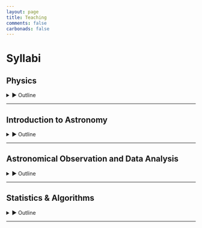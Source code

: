 ```yaml
---
layout: page
title: Teaching
comments: false
carbonads: false
---
```

# Syllabi

## Physics

<details markdown="1">
  <summary markdown="span">▶ Outline</summary>

  **Theoretical Physics**

  **References**
  * [Classical physics, lecture series by Prof. V. Balakrishnan](https://www.youtube.com/playlist?list=PL5E4E56893588CBA8)
  * [Quantum physics, lecture series by Prof. V. Balakrishnan](https://www.youtube.com/playlist?list=PL0F530F3BAF8C6FCC)
  * [Mathematical physics, lecture series by Prof. V. Balakrishnan](https://www.youtube.com/playlist?list=PLbMVogVj5nJRhl_6TUGChpnt2Lg0AZvZu)
  * [Stochastic processes, lecture series by Prof. V. Balakrishnan](https://www.youtube.com/playlist?list=PLbMVogVj5nJQo8D9D-D6lMqh4FJbPeE_f)
  * [Nonlinear dynamics, lecture series by Prof. V. Balakrishnan](https://www.youtube.com/playlist?list=PLbMVogVj5nJQKk1E7OUQs_TcW_zQoaO4t)
  * [Nonequilibrium statistical mechanics, lecture series by Prof. V. Balakrishnan](https://www.youtube.com/playlist?list=PLbMVogVj5nJQqNx0ElSk3Ip04Ofg7B22W)
  
  **Applied Physics**

  **References**
  * [animations by Vladimir Vaščák](https://www.vascak.cz/?id=1&language=en)
  * [book: Order-of-Magnitude Physics by Sanjoy Mahajan](https://www.inference.org.uk/sanjoy/oom/)
  * [channel: Action Lab](https://www.youtube.com/@TheActionLab/playlists)
  * [channel: Applied Science](https://www.youtube.com/user/bkraz333/playlists)
  * [channel: Engineer Guy](https://www.youtube.com/@engineerguyvideo)
  * [channel: Real Engineering](https://www.youtube.com/@RealEngineering/playlists)
  * [channel: NightHawkInLight](https://www.youtube.com/@Nighthawkinlight/playlists)  
  * [channel: Smarter Everyday](https://www.youtube.com/playlist?list=PLjHf9jaFs8XUXBnlkBAuRkOpUJosxJ0Vx)
  * [channel: Branch Education](https://www.youtube.com/@BranchEducation/playlists)
  
</details>

---

## Introduction to Astronomy

<details markdown="1">
  <summary markdown="span">▶ Outline</summary>
 
  * **Overview: Historical Importance and Present-day Relevance**
  * **Thought Experiment: Using Astronomy Knowledge to Survive on a Deserted Island**
    * Celestial Navigation
    * Timekeeping
    * Harvesting Resources in Sync with Cycles and Seasons
  * **Electromagnetic Spectrum**
  * **Interaction of Light and Matter**
    * Light as a Wave and Particle
    * Reflection, Refraction, and Diffraction
    * Absorption and Emission
    * Scattering, Interference, and Polarization
  * **Mapping the Sky**
  * **The Sun**
    * Structure
      * [review: Fine structures in sunspots, 2004](https://www.annualreviews.org/doi/full/10.1146/annurev.astro.42.010803.115226)
    * Composition
      * [review: The chemical composition of the Sun](https://www.annualreviews.org/doi/full/10.1146/annurev.astro.46.060407.145222)
    * References
      * [review: Sun's variable radiation and its relevance for Earth, 1997](https://www.annualreviews.org/doi/full/10.1146/annurev.astro.35.1.33)
      * [review: Solar neutrino problem, 1995](https://www.annualreviews.org/doi/abs/10.1146/annurev.aa.33.090195.002331)
  * **Stars**
    * Color of Stars
    * Spectral Types
      * [review: New spectral types L & T](https://www.annualreviews.org/doi/full/10.1146/annurev.astro.42.053102.134017)
    * Formation and Evolution Models
      * [review: First stars, 2004](https://www.annualreviews.org/doi/full/10.1146/annurev.astro.42.053102.134034)
      * [code: Stellar evolution model/ isochrone grids](https://github.com/timothydmorton/isochrones)
      * [review: Origin of binary stars, 2002](https://www.annualreviews.org/doi/full/10.1146/annurev.astro.40.060401.093810)
    * Stellar Atmosphere Models
      * [models in ARIADNE](github.com/jvines/astroARIADNE)
    * References
      * [article: Size of the Sun](https://ui.adsabs.harvard.edu/abs/2024arXiv240117105F/abstract) 
      * [review: Theory of star formation, 2007](https://www.annualreviews.org/doi/full/10.1146/annurev.astro.45.051806.110602)
      * [review: Star formation in molecular clouds](https://www.annualreviews.org/doi/full/10.1146/annurev.aa.25.090187.000323)
      * [review: Formation and early evolution of low-mass stars and brown dwarfs](https://www.annualreviews.org/doi/full/10.1146/annurev-astro-081811-125528)
      * [review: Observations of brown dwarfs, 2000](https://www.annualreviews.org/doi/full/10.1146/annurev.astro.38.1.485)
      * [review: Stellar pulsations across HR diagram, 1995](https://www.annualreviews.org/doi/abs/10.1146/annurev.aa.33.090195.000451)
      * [code: interactive HR diagram with spectra](https://github.com/Majoburo/INTERACTIVE_HR/tree/master)
      * [code: star formation simulation](https://sedssastrablog.wordpress.com/2021/10/04/star-formation-simulation-in-python/)
      * [animation: Star in a Box](https://starinabox.lco.global/)
      * [code: stellar evolution visualization](https://astro-tulips.readthedocs.io/en/latest/index.html)
  * **Solar System: In-situ Observations**
    * Mars Curiosity and Perseverance Rovers
    * Juno Mission to Jupiter
    * Cassini Mission to Saturn
    * New Horizon Mission to Pluto
    * Voyager Space Probe Missions to Interstellar Space
    * References
      * [article: Solar system overview](https://science.nasa.gov/solar-system/) 
      * [review: Chaos in the solar system, 2001](https://www.annualreviews.org/doi/full/10.1146/annurev.astro.39.1.581)
      * [review: Kiuper belt, 1995](https://www.annualreviews.org/doi/abs/10.1146/annurev.aa.33.090195.001551)
  * **Earth: Looking Up and Looking Down**
    * Earth Observation: Copernicus Program
    * Living, Breathing World: [Google Earth timelapse](https://earthengine.google.com/timelapse/)
  * **Planets**
    * Structure: Core, Atmosphere
    * Formation: N-body using REBOUND
      * [book chapter: Giant planet formation, 2010](https://ui.adsabs.harvard.edu/abs/2010exop.book..319D/abstract)
      * [article: Theory of planet formation, 2010](https://ui.adsabs.harvard.edu/abs/2010arXiv1012.5281M/abstract)
      * [review: Planet formation, 1993](https://www.annualreviews.org/doi/abs/10.1146/annurev.aa.31.090193.001021)
      * [book: Astrophysics of planet formation, 2013](https://ui.adsabs.harvard.edu/abs/2013apf..book.....A/abstract)
      * [articles: Journal of geophysical research](https://phys.org/journals/journal-of-geophysical-research-planets/)
    * Evolution: Radius, Atmosphere, Orbit
      * [review: Protoplanetary diks and their evolution](https://www.annualreviews.org/doi/full/10.1146/annurev-astro-081710-102548)
  * **Exoplanets**
    * Detection
      * [book: Exoplanet handbook, 2018 (2nd ed.)](https://www.cambridge.org/core/books/exoplanet-handbook/750759E015FDCF469D141F0046198519)
      * [book: Handbook of exoplanets, 2018]([https://link.springer.com/referencework/10.1007/978-3-319-55333-7](http://www.kusastro.kyoto-u.ac.jp/~yamamoto/astro-ph/Handbook.html))
    * Statistics
      * [review: Exoplanet statistics, 2007](https://www.annualreviews.org/doi/full/10.1146/annurev.astro.45.051806.110529)
      * [review: Exoplanet statistics, 2021](https://www.annualreviews.org/doi/full/10.1146/annurev-astro-112420-020055)
      * [review: Occurrence and architecute of exoplanetary systems](https://www.annualreviews.org/doi/full/10.1146/annurev-astro-082214-122246)
    * Surprising Discoveries
      * [article: Planets that shouldn't exist](https://earthlyuniverse.com/10-planets-shouldnt-exist/)
      * [news articles](https://astrobiology.com/extrasolar-planets)
    * Astrobiology
      * [review: SETI, 2001](https://www.annualreviews.org/doi/full/10.1146/annurev.astro.39.1.511)
      * [review: The study of living universe, 2005](https://www.annualreviews.org/doi/full/10.1146/annurev.astro.43.051804.102202)
      * [review: Evolution of a habitable planet, 2003](https://www.annualreviews.org/doi/full/10.1146/annurev.astro.41.071601.170049)
  * **Supernovae, Black Holes, Neutron Stars, White Dwarfs, Pulsars, Magnetars, AGNs, GRBs, FRBs, and Gravitational Waves**
    * [review: Most luminous supernovae](https://www.annualreviews.org/doi/full/10.1146/annurev-astro-081817-051819)
    * [review: Coevolution of galaxies and supermassive black holes](https://www.annualreviews.org/doi/full/10.1146/annurev-astro-081913-035722)
    * [review: Masses, radii, and the equation of state of neutron stars](https://www.annualreviews.org/doi/full/10.1146/annurev-astro-081915-023322)
    * [review: Neutron star merger](https://www.annualreviews.org/doi/full/10.1146/annurev-astro-112420-030742)
    * [review: Cool white dwarfs, 2003](https://www.annualreviews.org/doi/full/10.1146/annurev.astro.41.081401.155117)
    * [review: Unified model of Active Galactic Nuclei](https://www.annualreviews.org/doi/full/10.1146/annurev-astro-082214-122302)
    * [review: Fast Radio Burts: extragalactic enigma](https://www.annualreviews.org/doi/full/10.1146/annurev-astro-091918-104501)
    * [review: Gamma-Ray Burts afterglows, 2000](https://www.annualreviews.org/doi/full/10.1146/annurev.astro.38.1.379)
    * [review: Mergers and gravitational waves](https://www.annualreviews.org/doi/full/10.1146/annurev-astro-081913-040031)
  * **Milky Way**
  * **Galaxy: Structure, Formation, and Evolution**
    * [Simulations using galpy](https://www.galpy.org)
    * [review: The first galaxies](https://www.annualreviews.org/doi/full/10.1146/annurev-astro-081710-102608)
    * [revew: Spirals in galaxies](https://www.annualreviews.org/doi/full/10.1146/annurev-astro-052920-104505)
    * [review: Theoretical challenges in galaxy formation](https://www.annualreviews.org/doi/full/10.1146/annurev-astro-081913-040019)
    * [review: Galaxies in the first billion years after the big bang](https://www.annualreviews.org/doi/full/10.1146/annurev-astro-081915-023417)
    * [review: Strong lensing by galaxies](https://www.annualreviews.org/doi/full/10.1146/annurev-astro-081309-130924)
  * **Cosmology**
    * Structure: Flat, Curved, Open, or Closed?
    * Composition: Matter, Dark Matter, Dark Energy
      * [review: Dark matter searchers](https://www.annualreviews.org/doi/full/10.1146/annurev-astro-081710-102528)
      * [review: Dark energy and the accelerating universe](https://www.annualreviews.org/doi/full/10.1146/annurev.astro.46.060407.145243)
      * [review: Cosmological tests of gravity](https://www.annualreviews.org/doi/full/10.1146/annurev-astro-091918-104423)
    * Formation: Cosmic Microwave Radiation and the Big Bang
    * Evolution: Hubble's Experiment and the Expanding Universe
      * [review: The Hubble constant](https://www.annualreviews.org/doi/full/10.1146/annurev-astro-082708-101829)
      * [review: Seeing Cosmology](https://www.annualreviews.org/doi/full/10.1146/annurev-astro-081811-125526)
  
  **References**
  * [Teaching Philosophy](https://ui.adsabs.harvard.edu/abs/2023arXiv230905822L/abstract)
  * [lecture series: Cosmic origins of elements](https://www.youtube.com/playlist?list=PLUl4u3cNGP62In5JXH39ct5JtXja3VGJJ)
  * [Jason Kendall's Intro to Astronomy course](https://www.youtube.com/playlist?list=PLyu4Fovbph6fl0UGSo3aLqHCmBIYkiqzq)
  * [animations](https://zingale.github.io/astro_animations/)
  * [lecture notes by Mitch Richmond](http://spiff.rit.edu/classes/)
  * [lecture series by Richard Wolfson](https://www.youtube.com/playlist?list=PLjBulz4rXhBqVCbXn1_kmctiJ_WM-fjcP)
  * [Science Talks @ Google](https://www.youtube.com/playlist?list=PLGGpadyh0wS4PYU_a49xcnKG_BRoKrXRf)
  * [Annual review of A&A](https://www.annualreviews.org/journal/astro)
  * [Publications of the Astronomical Society of the Pacific](https://iopscience.iop.org/journal/1538-3873)
  * [review: Best practices in Astronomy education](https://www.annualreviews.org/doi/full/10.1146/annurev-astro-032620-021943)
  * [book: Astronomy education](https://iopscience.iop.org/book/edit/978-0-7503-1719-1)
  * [channel: CrashCourse Astronomy](https://www.youtube.com/playlist?list=PL8dPuuaLjXtPAJr1ysd5yGIyiSFuh0mIL)
  * [channel: SciShow Space](https://www.youtube.com/playlist?list=PLsaZOTCFB3C7L9GfMwoPYj1hU2I0LhpfN)
  * [channel: Dr. Becky](https://www.youtube.com/@DrBecky/playlists)
  * [channel: Brian Keating](https://www.youtube.com/@DrBrianKeating/playlists)
  * [channel: Fraiser Cain](https://www.youtube.com/@frasercain/playlists)
  * [channel: Cool Worlds](https://www.youtube.com/@CoolWorldsLab/playlists)
  * [channel: NASA Sagan Summer Workshop](https://www.youtube.com/@SaganSummerWorkshop/playlists)

  **Miscellaneous readings**  
  * [Astronomical reach of fundamental physics by Burrows & Ostriker](https://www.pnas.org/doi/full/10.1073/pnas.1318003111)
  * [What made Apollo a success by George Low](https://ntrs.nasa.gov/api/citations/19720005243/downloads/19720005243.pdf)

  **Tools**  
  * [stellarium](https://stellarium.org/)
  * [Aladin lite](https://aladin.cds.unistra.fr/AladinLite/)
  * [Universe sandbox](https://universesandbox.com/)
  * [Gaia sky](https://zah.uni-heidelberg.de/gaia/outreach/gaiasky)
  * [Google sky, Moon, Mars](https://www.google.com/sky/)
  * [wolfram alpha](https://www.wolframalpha.com/examples/science-and-technology/physics/astrophysics)
  * [Google colab](https://colab.research.google.com/)
  * [Gemini deep research](https://gemini.google.com/deepresearch)

</details>

---

## Astronomical Observation and Data Analysis

<details markdown="1">
  <summary markdown="span">▶ Outline</summary>
 
 * **Atmospheric Windows: In which wavelengths best to observe what target?**
   * Blackbody Radiation
   * Earth's Atmosphere
 * **Science Goals: What and Why to observe**
 * **Planning: How to observe the target**
   * Ground-based and Space-based Observations
   * Observing Constraints
     * Where is it? Coordinates
     * Is it observable tonight? Rising and Setting Times
     * North and South Hemisphere
     * Weather: Cloud, Humidity, Turbulence
     * Moon
     * Satellites Trails
   * Signal-to-Noise
     * Exposure Time
     * Filters
 * **Engineering: Science vs Cost**
   * Telescope Design and Operation
     * Tracking and Auto-guiding
   * Instrumentation
     * From Analog to Digital: Photographic Plates and CCD
     * Pixel Sensitivity
     * Pixel Scale
     * Field-of-View
     * Total Telescope-Instrument Throughput
 * **Data Reduction with Astropy**
   * Dark Current: Dark Frame Subtraction
   * Flat Field: Flat Frame Division
   * Background Subtraction
   * Bad/Hot Pixels
   * Image alignment/[registration](https://github.com/keflavich/image_registration)
 * **Plate-solving with Astrometry.net**
 * **World Coordinate System (WCS)**
 * **Photometry** with Photutils
   * Aperture Photometry
     * Optimizing Aperture Size and Shape
   * PSF Photometry
   * Treatment of Outliers
     * Weather: Cloud, Humidity, Turbulence
     * Everything Else Unaccounted for (Systematics)
     * Saturation
     * Cosmic Rays
 * **Barycentric Time Correction (MJD to BJD Conversion)**
   * Light Travel Time Delay
 * **Transit Modeling**
   * Basic Model
     * using [Pytransit](https://pytransit.readthedocs.io/en/latest/)
     * using [Starry](https://starry.readthedocs.io/en/latest/?badge=latest)
   * Parameterization
     * Transforms
     * Quadratic Limb Darkening: u1, u2 -> q1, q2 (Kipping+2016)
     * Impact Parameter and Rp/Rs (Espinosa+2018)
     * Stellar Density
 * **Period Search, Periodogram**
   * [Box Least Squares](https://docs.astropy.org/en/stable/timeseries/bls.html)
   * [Transit Least Squares](https://github.com/hippke/tls)
   * [Lomb Scargle periodogram](https://docs.astropy.org/en/stable/api/astropy.timeseries.LombScargle.html)
   * [Generalized Lomb-Scargle](https://github.com/mzechmeister/GLS)
 * **Spectroscopy**
   * using [specutils](https://specutils.readthedocs.io/en/stable/)
   * Cross-correlation
 * **RV Modeling**
   * Basic Model
   * Parameterization
 * **Joint RV+Transit Modeling**
 * Python Basics
      * using [numpy](https://numpy.org/numpy-tutorials/)
      * using jupyter notebook/lab/google colab
    * Version Control with Git and GitHub
    * Reproducible research
      * using [showyourwork](https://show-your.work/en/latest/)
      * [Authorea: paper of the future](https://www.authorea.com/users/23/articles/8762-the-paper-of-the-future)
      * [Python packaging guide](https://packaging-guide.openastronomy.org/en/latest/)
        
 **References**
 * [Datalab notebooks](https://datalab.noirlab.edu/docs/manual/Appendices/Notebooks/Notebooks.html)
 * [Open datasets](https://github.com/jonathansick/awesome-astronomy?tab=readme-ov-file#datasets)
 * [lab demo: Optics](https://www.youtube.com/playlist?list=PL4E7FAAD67B171EBC)
 * [lecture series: Astronomical Techniques by Chris Mihos](http://burro.case.edu/Academics/Astr306/)
 * [database: NASA exoplanet archive](https://exoplanetarchive.ipac.caltech.edu/)
 * [book: Experimental astrophysics](https://iopscience.iop.org/book/mono/978-0-7503-3119-7.pdf)
 * [review: Reference frames in Astronomy, 1999](https://www.annualreviews.org/doi/full/10.1146/annurev.astro.37.1.97)
 * [Astropy's CCD guide](https://www.astropy.org/ccd-reduction-and-photometry-guide/v/dev/notebooks/00-00-Preface.html)
 * [Jason Kendall's course](https://youtube.com/playlist?list=PLyu4Fovbph6cKjOO7vj97V7J6_2PA2FY-&si=DHze01nTDk-rMfHU)
 * [Growth Astronomy School](https://www.youtube.com/playlist?list=PLuTcC-SLS5wofH1ET2ThCR4gsbHpJ-D_c)
 * [review: Standard photometric systems](https://www.annualreviews.org/doi/full/10.1146/annurev.astro.41.082801.100251)
 * [review: Digital image reconstruction](https://www.annualreviews.org/doi/full/10.1146/annurev.astro.43.112904.104850)
 * [book: Numerical Python in A&A, Springer](https://www.google.co.jp/books/edition/Numerical_Python_in_Astronomy_and_Astrop/D4k4EAAAQBAJ?hl)
 * [lecture series: Introduction to Computer Science & Programming with Python](https://www.youtube.com/playlist?list=PLUl4u3cNGP63WbdFxL8giv4yhgdMGaZNA) 

 </details>

---

## Statistics & Algorithms

<details markdown="1">
  <summary markdown="span">▶ Outline</summary>
  
  * **Statistics**
    * [book](https://theoryandpractice.org/stats-ds-book/intro.html)
    * [lecture](https://ucsd-css2.github.io/ucsd-css2-website/lectures/01-intro.html)
  * **Linear Algebra**
    * [coursebook by neuromatch](https://compneuro.neuromatch.io/tutorials/W0D3_LinearAlgebra/chapter_title.html#)
    * [channel: 3b1b](https://www.youtube.com/playlist?list=PLZHQObOWTQDPD3MizzM2xVFitgF8hE_ab)  
  * **Probability Distributions**
    * using [scipy.stats](https://docs.scipy.org/doc/scipy/reference/stats.html) 
    * [book: astroML](https://www.astroml.org/astroML-notebooks/chapter3/astroml_chapter3_Descriptive_Statistics.html)
  * **Analytical methods**
    * using [wolfram alpha](https://www.wolframalpha.com/examples/mathematics)
    * using [sympy](https://www.sympy.org/en/index.html)
  * **Bayesian vs Frequentist Statistics**
    * [blog](https://jakevdp.github.io/blog/2014/03/11/frequentism-and-bayesianism-a-practical-intro/) 
  * **Fitting Models to Data**
    * [coursebook by neuromatch](https://compneuro.neuromatch.io/tutorials/W1D2_ModelFitting/student/W1D2_Tutorial1.html)
    * [notebooks](https://github.com/ixkael/Prob-tools/tree/master/notebooks)
  * **Optimization**
    * using [scipy.optimize](https://docs.scipy.org/doc/scipy/reference/optimize.html)
    * using [jax](https://jax.exoplanet.codes/en/latest/tutorials/)
  * **Monte Carlo Methods**
    * Likelihood, Prior, Posterior 
    * Propagation of Uncertainties
    * Metropolis-Hastings MCMC from [scratch](https://github.com/fbartolic/fitting_model_to_data/blob/master/fitting_model_to_data.ipynb)
    * affine-invariant MCMMC using [emcee](https://emcee.readthedocs.io/en/stable/)
    * Nested Sampling
      * using [dynesty](https://dynesty.readthedocs.io/en/stable/)
      * using [ultranest](https://johannesbuchner.github.io/UltraNest/index.html)
    * Hamiltonian Monte Carlo
    * Gibbs Sampling
    * No-U-Turn Sampler
    * Parallel Tampering
    * Sampling methods [demo](https://chi-feng.github.io/mcmc-demo/app.html)
    * Convergence Tests
    * Autocorrelation
    * Evidence
    * Model comparison
  * **Reporting MCMC Results**
    * [article](https://pkgw.github.io/mcmc-reporting/)
    * Posteriors vs Point Estimates
    * Percentiles
  * **Visualization**
    * using [arviz](https://python.arviz.org/en/stable/examples/index.html)
    * [paper](https://ui.adsabs.harvard.edu/abs/2017arXiv170901449G/abstract)
    * [blog: information is beautiful](https://www.informationisbeautifulawards.com/showcase)
    * picking colors using [color brewer](https://colorbrewer2.org/#type=sequential&scheme=BuGn&n=3)
  * **Gaussian Process Regression**
    * [review: GP regression for astronomical time-series](https://github.com/dfm/araa-gps/tree/main)
    * [tinygp](https://tinygp.readthedocs.io/en/stable/tutorials/intro.html)
  * **Hierarchical Modeling**
    * using [pymc](https://www.pymc.io/projects/examples/en/latest/gallery.html) 
  * **Machine Learning**
    * using [astroml](https://www.astroml.org)
    * Neural Networks
      * [coursebook by neuromatch]()
      * [channel: welch labs](https://www.youtube.com/playlist?list=PLiaHhY2iBX9ihLasvE8BKnS2Xg8AhY6iV)
      * [channel: Andrej Karpathy](https://www.youtube.com/playlist?list=PLAqhIrjkxbuWI23v9cThsA9GvCAUhRvKZ)
      * [channel: 3b1b](https://www.youtube.com/playlist?list=PLZHQObOWTQDNU6R1_67000Dx_ZCJB-3pi)
    * Deep Learning
      * [coursebook by neuromatch](https://deeplearning.neuromatch.io/tutorials/intro.html)  
  * **Miscellaneous**
    * [Art of Code by Dylan Beattie](https://www.youtube.com/watch?v=6avJHaC3C2U)
    * [Imaginary numbers](https://www.youtube.com/playlist?list=PLiaHhY2iBX9g6KIvZ_703G3KJXapKkNaF)
    * [Mandelbrot](https://math.hws.edu/eck/js/mandelbrot/java/MandelbrotSettings/index.html)
    * Conway's Game of Life using [seagull](https://github.com/ljvmiranda921/seagull)
    * Calculus
      * [lecture: Dennis Davis](https://www.youtube.com/watch?v=MO-AExWdl4Q)
      * [channel: 3b1b](https://www.youtube.com/playlist?list=PLZHQObOWTQDMsr9K-rj53DwVRMYO3t5Yr)
      * [Differential Equations](https://www.youtube.com/playlist?list=PLZHQObOWTQDNPOjrT6KVlfJuKtYTftqH6)
  
  **References**
  * [lecture series: Statistics & Machine Learning in Astronomy](https://www.youtube.com/playlist?list=PLo4wAAMJnA1wDQ2ZmTJCaBYdrXqBWUwT5)
  * [lecture series: Fundamentals of statistics](https://www.youtube.com/playlist?list=PLUl4u3cNGP61ATaGTFcSp7bhogloD2wHP)
  * [lecture series: Introduction to probability](https://www.youtube.com/playlist?list=PLUl4u3cNGP60hI9ATjSFgLZpbNJ7myAg6)
  * [lecture series: Stochastic processes](https://www.youtube.com/playlist?list=PLbMVogVj5nJQo8D9D-D6lMqh4FJbPeE_f)
  * [lecture notes: Astrostatistics](https://github.com/dgerosa/astrostatistics_bicocca_2024)
  * [review: MCMC methods for Bayesian data analysis in Astronomy](https://www.annualreviews.org/doi/full/10.1146/annurev-astro-082214-122339)  
  * [lecture series: Metaprogramming](https://www.youtube.com/playlist?list=PLyzOVJj3bHQuloKGG59rS43e29ro7I57J)
  * [lecture series: Mathematical methods](https://www.youtube.com/playlist?list=PL4KQU9aLBWgIKYhsebzc-OorDCj_islzp)
  * [channel: IT & networking fundamentals](https://www.youtube.com/@PowerCertAnimatedVideos/playlists)
  * [lecture series: missing semester in CS](https://www.youtube.com/@MissingSemester/playlists)
  
</details>

---

